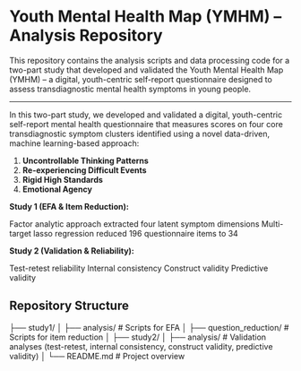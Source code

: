 # Youth Mental Health Map (YMHM) – Analysis Repository

This repository contains the analysis scripts and data processing code for a two-part study that developed and validated the Youth Mental Health Map (YMHM) – a digital, youth-centric self-report questionnaire designed to assess transdiagnostic mental health symptoms in young people.

---

In this two-part study, we developed and validated a digital, youth-centric self-report mental health questionnaire that measures scores on four core transdiagnostic symptom clusters identified using a novel data-driven, machine learning-based approach:

1. **Uncontrollable Thinking Patterns**  
2. **Re-experiencing Difficult Events**  
3. **Rigid High Standards**  
4. **Emotional Agency**
  

**Study 1 (EFA & Item Reduction):**

Factor analytic approach extracted four latent symptom dimensions
Multi-target lasso regression reduced 196 questionnaire items to 34


**Study 2 (Validation & Reliability):**

Test-retest reliability
Internal consistency
Construct validity
Predictive validity


## Repository Structure

├── study1/
│ ├── analysis/ # Scripts for EFA
│ ├── question_reduction/ # Scripts for item reduction
│
├── study2/
│ ├── analysis/ # Validation analyses (test-retest, internal consistency, construct validity, predictive validity)
│
└── README.md # Project overview
